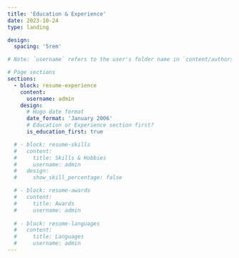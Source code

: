 ```yaml
---
title: 'Education & Experience'
date: 2023-10-24
type: landing

design:
  spacing: '5rem'

# Note: `username` refers to the user's folder name in `content/authors/`

# Page sections
sections:
  - block: resume-experience
    content:
      username: admin
    design:
      # Hugo date format
      date_format: 'January 2006'
      # Education or Experience section first?
      is_education_first: true

  # - block: resume-skills
  #   content:
  #     title: Skills & Hobbies
  #     username: admin
  #   design:
  #     show_skill_percentage: false

  # - block: resume-awards
  #   content:
  #     title: Awards
  #     username: admin
      
  # - block: resume-languages
  #   content:
  #     title: Languages
  #     username: admin
---
```

